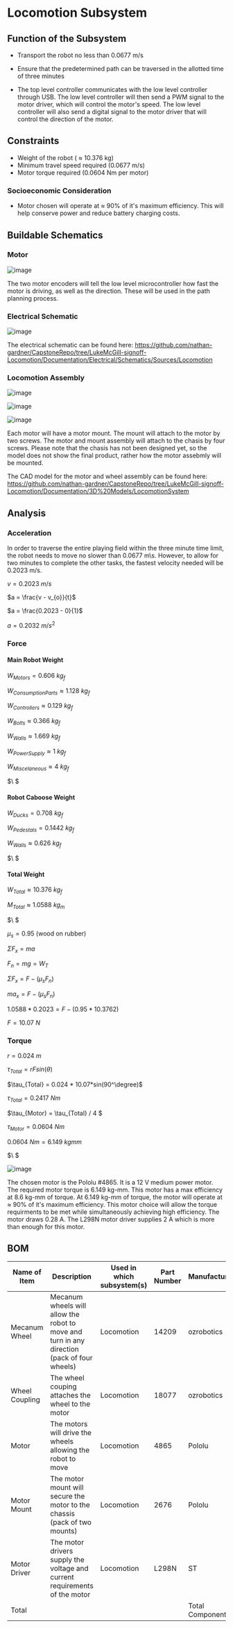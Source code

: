 # Locomotion Subsystem
## Function of the Subsystem
- Transport the robot no less than 0.0677 m/s

- Ensure that the predetermined path can be traversed in the allotted time of three minutes

- The top level controller communicates with the low level controller through USB. The low level controller will then send a PWM signal to the motor driver, which will control the motor's speed. The low level controller will also send a digital signal to the motor driver that will control the direction of the motor.

## Constraints
- Weight of the robot ( $\approx$ 10.376 kg)
- Minimum travel speed required (0.0677 m/s)
- Motor torque required (0.0604 Nm per motor)

### Socioeconomic Consideration
- Motor chosen will operate at $\approx$ 90% of it's maximum efficiency. This will help conserve power and reduce battery charging costs.

## Buildable Schematics

### Motor
![image](https://user-images.githubusercontent.com/112428353/203175771-01a94bf9-d55d-4ecd-9e12-75bcc7caf23c.png)

The two motor encoders will tell the low level microcontroller how fast the motor is driving, as well as the direction. These will be used in the path planning process.

### Electrical Schematic
![image](https://github.com/nathan-gardner/CapstoneRepo/blob/LukeMcGill-signoff-Locomotion/Documentation/Images/LocomotionSystem/locomotion_schematic.jpg)

The electrical schematic can be found here:
https://github.com/nathan-gardner/CapstoneRepo/tree/LukeMcGill-signoff-Locomotion/Documentation/Electrical/Schematics/Sources/Locomotion

### Locomotion Assembly
![image](https://github.com/nathan-gardner/CapstoneRepo/blob/LukeMcGill-signoff-Locomotion/Documentation/Images/LocomotionSystem/assembly_side_view.jpg)

![image](https://github.com/nathan-gardner/CapstoneRepo/blob/LukeMcGill-signoff-Locomotion/Documentation/Images/LocomotionSystem/locomotion_top_view.png)

![image](https://github.com/nathan-gardner/CapstoneRepo/blob/LukeMcGill-signoff-Locomotion/Documentation/Images/LocomotionSystem/locomotion_whole_view.png)

Each motor will have a motor mount. The mount will attach to the motor by two screws. The motor and mount assembly will attach to the chasis by four screws. Please note that the chasis has not been designed yet, so the model does not show the final product, rather how the motor assebmly will be mounted.

The CAD model for the motor and wheel assembly can be found here:
https://github.com/nathan-gardner/CapstoneRepo/tree/LukeMcGill-signoff-Locomotion/Documentation/3D%20Models/LocomotionSystem


## Analysis
### Acceleration

In order to traverse the entire playing field within the three minute time limit, the robot needs to move no slower than 0.0677 m\s. However, to allow for two minutes to complete the other tasks, the fastest velocity needed will be 0.2023 m/s.

$v = 0.2023\ m/s$ 

$a = \frac{v - v_{o}}{t}$

$a = \frac{0.2023 - 0}{1}$

$a = 0.2032\ m/s^2$

### Force
#### Main Robot Weight
$W_{Motors} = 0.606\ kg_f$

$W_{ConsumptionParts} \approx  1.128\ kg_f$

$W_{Controllers} \approx 0.129\ kg_f$

$W_{Bolts} \approx 0.366\ kg_f$

$W_{Walls} \approx 1.669\ kg_f$

$W_{Power Supply} \approx 1\ kg_f$

$W_{Miscelaneous} \approx 4\ kg_f$

$\ $

#### Robot Caboose Weight
$W_{Ducks} = 0.708\ kg_f$

$W_{Pedestals} = 0.1442\ kg_f$

$W_{Walls} \approx 0.626\ kg_f$

$\ $

#### Total Weight

$W_{Total} \approx 10.376\ kg_f$

$M_{Total} \approx 1.0588\ kg_m$

$\ $

$\mu_{s} = 0.95$ (wood on rubber)

$\Sigma F_x = ma$

$F_n = mg = W_T$

$\Sigma F_x = F - (\mu_{s}F_n)$

$ma_x = F - (\mu_{s}F_n)$

$1.0588 * 0.2023 = F - (0.95 * 10.3762)$

$F = 10.07\ N$

### Torque
$r = 0.024\ m$

$\tau_{Total} = rFsin(\theta)$

$\tau_{Total} = 0.024 * 10.07*sin(90^\degree)$

$\tau_{Total} = 0.2417\ Nm$

$\tau_{Motor} = \tau_{Total} / 4 $

$\tau_{Motor} = 0.0604 \ Nm$

$0.0604\ Nm = 6.149\ kgmm$

$\ $

![image](https://user-images.githubusercontent.com/112428353/203174595-19bb7e9c-7a0c-4a4a-93ec-1e5f7feb3a6f.png)

The chosen motor is the Pololu #4865. It is a 12 V medium power motor. The required motor torque is 6.149 kg-mm. This motor has a max efficiency at 8.6 kg-mm of torque. At 6.149 kg-mm of torque, the motor will operate at $\approx$ 90% of it's maximum efficiency. This motor choice will allow the torque requirments to be met while simultaneously achieving high efficiency. The motor draws 0.28 A. The L298N motor driver supplies 2 A which is more than enough for this motor.

## BOM
| Name of Item   | Description                                                                                 | Used in which subsystem(s) | Part Number | Manufacturer     | Quantity | Price      | Total  |
|----------------|---------------------------------------------------------------------------------------------|----------------------------|-------------|------------------|----------|------------|--------|
| Mecanum Wheel  | Mecanum wheels will allow the robot to move and turn in any direction (pack of four wheels) | Locomotion                 | 14209       | ozrobotics       | 1        | 41.48      | 41.48  |
| Wheel Coupling | The wheel couping attaches the wheel to the motor                                           | Locomotion                 | 18077       | ozrobotics       | 4        | 2.34       | 9.36   |
| Motor          | The motors will drive the wheels allowing the robot to move                                 | Locomotion                 | 4865        | Pololu           | 4        | 49.95      | 199.8  |
| Motor Mount    | The motor mount will secure the motor to the chassis (pack of two mounts)                   | Locomotion                 | 2676        | Pololu           | 2        | 7.95       | 15.9   |
| Motor Driver   | The motor drivers supply the voltage and current requirements of the motor                  | Locomotion                 | L298N       | ST               | 2        | 7.41       | 14.82  |
| Total          |                                                                                             |                            |             | Total Components | 13       | Total Cost | 281.36 |

